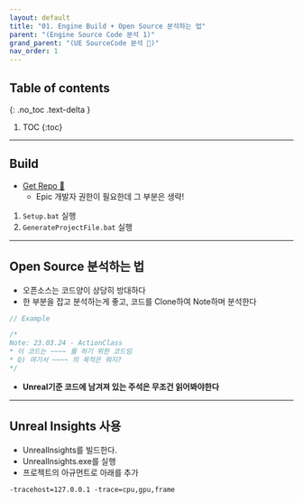 ```yaml
---
layout: default
title: "01. Engine Build + Open Source 분석하는 법"
parent: "(Engine Source Code 분석 1)"
grand_parent: "(UE SourceCode 분석 🤖)"
nav_order: 1
---
```


## Table of contents
{: .no_toc .text-delta }

1. TOC
{:toc}

---

## Build

* [Get Repo 🌟](https://github.com/EpicGames/UnrealEngine)
    * Epic 개발자 권한이 필요한데 그 부분은 생략!

1. `Setup.bat` 실행
2. `GenerateProjectFile.bat` 실행

---

## Open Source 분석하는 법

* 오픈소스는 코드양이 상당히 방대하다
* 한 부분을 잡고 분석하는게 좋고, 코드를 Clone하여 Note하며 분석한다

```cpp
// Example

/*
Note: 23.03.24 - ActionClass
* 이 코드는 ~~~~ 를 하기 위한 코드임
* Q) 여기서 ~~~~ 의 목적은 뭐지?
*/
```

* **Unreal기준 코드에 남겨져 있는 주석은 무조건 읽어봐야한다**

---

## Unreal Insights 사용

* UnrealInsights를 빌드한다.
* UnrealInsights.exe를 실행
* 프로젝트의 아규먼트로 아래를 추가

```shell
-tracehost=127.0.0.1 -trace=cpu,gpu,frame
```